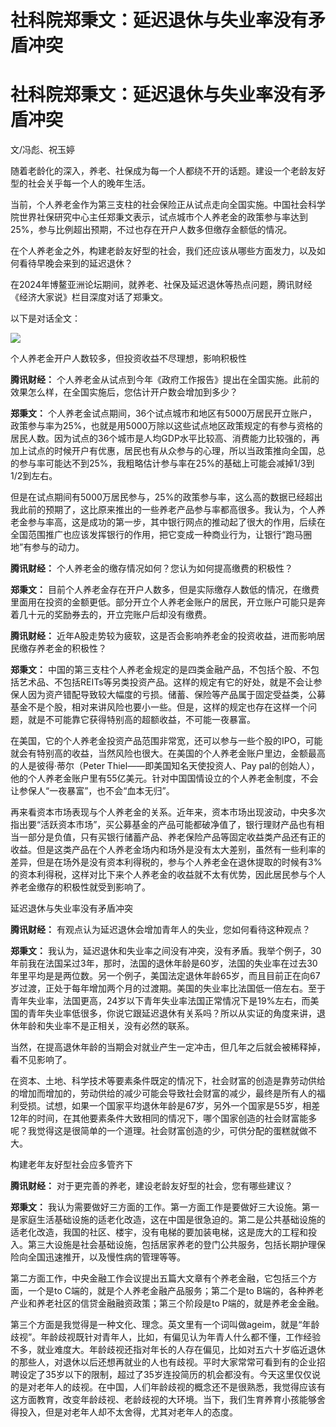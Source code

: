 # 社科院郑秉文：延迟退休与失业率没有矛盾冲突

# 社科院郑秉文：延迟退休与失业率没有矛盾冲突

文/冯彪、祝玉婷

随着老龄化的深入，养老、社保成为每一个人都绕不开的话题。建设一个老龄友好型的社会关乎每一个人的晚年生活。

当前，个人养老金作为第三支柱的社会保险正从试点走向全国实施。中国社会科学院世界社保研究中心主任郑秉文表示，试点城市个人养老金的政策参与率达到25%，参与比例超出预期，不过也存在开户人数多但缴存金额低的情况。

在个人养老金之外，构建老龄友好型的社会，我们还应该从哪些方面发力，以及如何看待早晚会来到的延迟退休？

在2024年博鳌亚洲论坛期间，就养老、社保及延迟退休等热点问题，腾讯财经《经济大家说》栏目深度对话了郑秉文。

以下是对话全文：

![](https://inews.gtimg.com/news_bt/OyNQvRN7rhdNa0ldIz0rJxQcsba0EWEcEuhIoRj1tjmnwAA/1000)

个人养老金开户人数较多，但投资收益不尽理想，影响积极性

**腾讯财经：** 个⼈养⽼⾦从试点到今年《政府⼯作报告》提出在全国实施。此前的效果怎么样，在全国实施后，您估计开户数会增加到多少？

**郑秉文：**
个人养老金试点期间，36个试点城市和地区有5000万居民开立账户，政策参与率为25%，也就是用5000万除以这些试点地区政策规定的有参与资格的居民人数。因为试点的36个城市是人均GDP水平比较高、消费能力比较强的，再加上试点的时候开户有优惠，居民也有从众参与的心理，所以当政策推向全国，总的参与率可能达不到25%，我粗略估计参与率在25%的基础上可能会减掉1/3到1/2到左右。

但是在试点期间有5000万居民参与，25%的政策参与率，这么高的数据已经超出我此前的预期了，这比原来推出的一些养老产品参与率都高很多。我认为，个人养老金参与率高，这是成功的第一步，其中银行网点的推动起了很大的作用，后续在全国范围推广也应该发挥银行的作用，把它变成一种商业行为，让银行“跑马圈地”有参与的动力。

**腾讯财经：** 个人养老金的缴存情况如何？您认为如何提⾼缴费的积极性？

**郑秉文：**
目前个人养老金存在开户人数多，但是实际缴存人数低的情况，在缴费里面用在投资的金额更低。部分开立个人养老金账户的居民，开立账户可能只是奔着几十元的奖励券去的，开立完账户后却没有缴费。

**腾讯财经：** 近年A股走势较为疲软，这是否会影响养⽼⾦的投资收益，进⽽影响居⺠缴存养⽼⾦的积极性？

**郑秉文：**
中国的第三支柱个人养老金规定的是四类金融产品，不包括个股、不包括艺术品、不包括REITs等另类投资产品。这样的规定有它的好处，就是不会让参保人因为资产错配导致较大幅度的亏损。储蓄、保险等产品属于固定受益类，公募基金不是个股，相对来讲风险也要小一些。但是，这样的规定也存在这样一个问题，就是不可能靠它获得特别高的超额收益，不可能一夜暴富。

在美国，它的个人养老金投资产品范围非常宽，还可以参与一些个股的IPO，可能就会有特别高的收益，当然风险也很大。在美国的个人养老金账户里边，金额最高的人是彼得·蒂尔（Peter
Thiel——即美国知名天使投资人、Pay
pal的创始人），他的个人养老金账户里有55亿美元。针对中国国情设立的个人养老金制度，不会让参保人“一夜暴富”，也不会“血本无归”。

再来看资本市场表现与个人养老金的关系。近年来，资本市场出现波动，中央多次指出要“活跃资本市场”，买公募基金的产品可能都破净值了，银行理财产品也有相当一部分是负值，只有买银行储蓄产品、养老保险产品等固定收益类产品还有正的收益。但是这类产品在个人养老金场内和场外是没有太大差别，虽然有一些利率的差异，但是在场外是没有资本利得税的，参与个人养老金在退休提取的时候有3%的资本利得税，这样对比下来个人养老金的收益就不太有优势，因此居民参与个人养老金缴存的积极性就受到影响了。

延迟退休与失业率没有矛盾冲突

**腾讯财经：** 有观点认为延迟退休会增加青年人的失业，您如何看待这种观点？

**郑秉文：**
我认为，延迟退休和失业率之间没有冲突，没有矛盾。我举个例子，30年前我在法国呆过3年，那时，法国的退休年龄是60岁，法国的失业率在过去30年里平均是是两位数。另一个例子，美国法定退休年龄65岁，而且目前正在向67岁过渡，正处于每年增加两个月的过渡期。美国的失业率比法国低一倍左右。至于青年失业率，法国更高，24岁以下青年失业率法国正常情况下是19%左右，而美国的青年失业率低很多，你说它跟延迟退休有关系吗？所以从实证的角度来讲，退休年龄和失业率不是正相关，没有必然的联系。

当然，在提高退休年龄的当期会对就业产生一定冲击，但几年之后就会被稀释掉，看不见影响了。

在资本、土地、科学技术等要素条件既定的情况下，社会财富的创造是靠劳动供给的增加而增加的，劳动供给的减少可能会导致社会财富的减少，最终是所有人的福利受损。试想，如果一个国家平均退休年龄是67岁，另外一个国家是55岁，相差12年的时间，在其他要素条件大致相同的情况下，哪个国家创造的社会财富能多呢？我觉得这是很简单的一个道理。社会财富创造的少，可供分配的蛋糕就做不大。

构建老年友好型社会应多管齐下

**腾讯财经：** 对于更完善的养老，建设老龄友好型的社会，您有哪些建议？

**郑秉文：**
我认为需要做好三方面的工作。第一方面工作是要做好三大设施。第一是家庭生活基础设施的适老化改造，这在中国是很急迫的。第二是公共基础设施的适老化改造，我国的社区、楼宇，没有电梯的要加装电梯，这是庞大的工程和投入。第三大设施是社会基础设施，包括居家养老的登门公共服务，包括长期护理保险向全国迅速推开，以及慢性病的管理等等。

第二方面工作，中央金融工作会议提出五篇大文章有个养老金融，它包括三个方面，一个是to C端的，就是个人养老金融产品服务；第二个是to
B端的，各种养老产业和养老社区的信贷金融融资政策；第三个阶段是to P端的，就是养老金金融。

第三个方面是我觉得是一种文化、理念。英文里有一个词叫做ageim，就是“年龄歧视”。年龄歧视既针对青年人，比如，有偏见认为年青人什么都不懂，工作经验不多，就业难度大。年龄歧视还指对年长的人存在偏见，比如对五六十岁临近退休的那些人，对退休以后还想再就业的人也有歧视。平时大家常常可看到有的企业招聘设定了35岁以下的限制，超过了35岁连投简历的机会都没有。今天这里仅仅说的是对老年人的歧视。在中国，人们年龄歧视的概念还不是很熟悉，我觉得应该有这方面教育，改变年龄歧视、老龄歧视的大环境。当下，我们生育养育小孩能够舍得投入，但是对老年人却不太舍得，尤其对老年人的态度。

